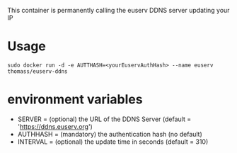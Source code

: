 This container is permanently calling the euserv DDNS server updating your IP

# Usage

```
sudo docker run -d -e AUTTHASH=<yourEuservAuthHash> --name euserv thomass/euserv-ddns
```

# environment variables

* SERVER    = (optional) the URL of the DDNS Server (default = 'https://ddns.euserv.org')
* AUTHHASH  = (mandatory) the authentication hash (no default)
* INTERVAL  = (optional) the update time in seconds (default = 310)
